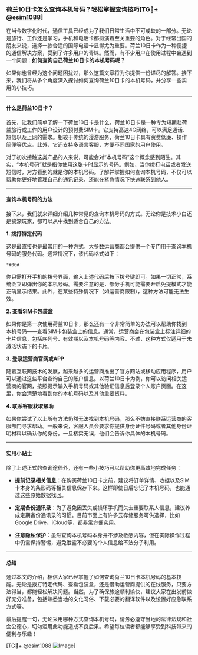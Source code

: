 ### 荷兰10日卡怎么查询本机号码？轻松掌握查询技巧[[TG💪+ @esim1088](https://t.me/s/esim1088)]

在当今数字化时代，通信工具已经成为了我们日常生活中不可或缺的一部分。无论是旅行、工作还是学习，手机和电话卡都扮演着至关重要的角色。对于经常出国的朋友来说，选择一款合适的国际电话卡显得尤为重要。荷兰10日卡作为一种便捷的通信解决方案，受到了许多用户的青睐。然而，有不少用户在使用过程中会遇到一个问题：**如何查询自己荷兰10日卡的本机号码呢？**

如果你也曾经为这个问题困扰过，那么这篇文章将为你提供一份详尽的解答。接下来，我们将从多个角度深入探讨如何查询荷兰10日卡的本机号码，并分享一些实用的小技巧。

---

#### 什么是荷兰10日卡？

首先，让我们简单了解一下荷兰10日卡是什么。荷兰10日卡是一种专为短期赴荷兰旅行或工作的用户设计的预付费SIM卡。它支持高速4G网络，可以满足通话、短信以及上网的需求。相较于传统的漫游服务，荷兰10日卡具有资费低廉、操作简便等优点。此外，它还支持多语言客服，方便不同国家的用户使用。

对于初次接触这类产品的人来说，可能会对“本机号码”这个概念感到陌生。其实，“本机号码”就是指你使用这张卡时显示的号码。例如，当你拨打电话或者发送短信时，对方看到的就是你的本机号码。了解并掌握如何查询本机号码，不仅可以帮助你更好地管理自己的通讯记录，还能在紧急情况下快速联系到他人。

---

#### 查询本机号码的方法

接下来，我们就来详细介绍几种常见的查询本机号码的方式。无论你是技术小白还是资深玩家，都可以从中找到适合自己的方法。

**1. 拨打特定代码**

这是最直接也是最常用的一种方式。大多数运营商都会提供一个专门用于查询本机号码的服务代码。通常情况下，该代码格式如下：

```
*#06#
```

你只需打开手机的拨号界面，输入上述代码后按下拨号键即可。如果一切正常，系统会立即弹出你的本机号码。需要注意的是，部分手机可能需要开启免提模式才能正确显示结果。此外，在某些特殊情况下（如运营商限制），这种方法可能无法生效。

**2. 查看SIM卡包装盒**

如果你是第一次使用荷兰10日卡，那么还有一个非常简单的办法可以帮助你找到本机号码——查看SIM卡包装盒上的信息。通常，运营商会在包装盒上标注详细的卡片信息，包括序列号、有效期以及本机号码等内容。不过，这种方式仅适用于未激活状态下的卡片。

**3. 登录运营商官网或APP**

随着互联网技术的发展，越来越多的运营商推出了官方网站或移动应用程序，用户可以通过这些平台查询自己的账户信息。以荷兰10日卡为例，你可以访问相关运营商的官网，按照提示输入手机号码或其他验证信息后登录个人账户页面。在这里，你会清楚地看到你的本机号码以及其他重要资料。

**4. 联系客服获取帮助**

如果你尝试了以上所有方法仍然无法找到本机号码，那么不妨直接联系运营商的客服部门寻求帮助。一般来说，客服人员会要求你提供身份证件号码或者其他身份证明材料以确认你的身份。一旦核实无误，他们会告诉你具体的本机号码。

---

#### 实用小贴士

除了上述正式的查询途径外，还有一些小技巧可以帮助你更高效地完成任务：

- **提前记录相关信息**：在购买荷兰10日卡之前，建议将订单详情、收据以及SIM卡本身的条形码等相关信息保存下来。这样即使日后忘记了本机号码，也能通过这些原始数据找回。
  
- **定期备份通讯录**：为了避免因丢失或损坏手机而失去重要联系人信息，建议养成定期备份通讯录的习惯。目前市面上有许多云存储服务可供选择，比如Google Drive、iCloud等，都非常方便实用。

- **注意隐私保护**：虽然查询本机号码本身并不涉及敏感内容，但在实际操作过程中仍需保持警惕，避免泄露不必要的个人信息给不法分子利用。

---

#### 总结

通过本文的介绍，相信大家已经掌握了如何查询荷兰10日卡本机号码的基本技能。无论是拨打特定代码、查看包装盒，还是借助运营商提供的在线服务，只要方法得当，都能轻松解决问题。当然，为了确保旅途顺利愉快，建议大家在出发前做好充分准备，包括熟悉当地的文化习俗、下载必要的翻译软件以及设置好应急联系方式等。

最后提醒一句，无论采用哪种方式查询本机号码，请务必遵守当地的法律法规和社会公德心，切勿滥用此功能造成不良后果。希望每位读者都能够享受到科技带来的便利与乐趣！

[[TG💪+ @esim1088](https://t.me/s/esim1088) ![Image](https://i.postimg.cc/4NQfJmqS/Snipaste-2025-05-13-00-14-12.png)]